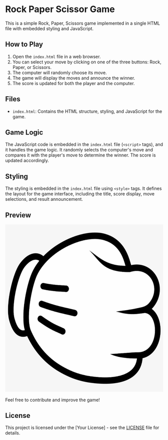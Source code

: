 # Rock Paper Scissor Game

This is a simple Rock, Paper, Scissors game implemented in a single HTML file with embedded styling and JavaScript.

## How to Play

1. Open the `index.html` file in a web browser.
2. You can select your move by clicking on one of the three buttons: Rock, Paper, or Scissors.
3. The computer will randomly choose its move.
4. The game will display the moves and announce the winner.
5. The score is updated for both the player and the computer.

## Files

- `index.html`: Contains the HTML structure, styling, and JavaScript for the game.

## Game Logic

The JavaScript code is embedded in the `index.html` file (`<script>` tags), and it handles the game logic. It randomly selects the computer's move and compares it with the player's move to determine the winner. The score is updated accordingly.

## Styling

The styling is embedded in the `index.html` file using `<style>` tags. It defines the layout for the game interface, including the title, score display, move selections, and result announcement.

## Preview

![Rock Paper Scissor Game](https://github.com/SherAli2022000/RockPaperScissor/blob/main/rock.png)

Feel free to contribute and improve the game!

## License

This project is licensed under the [Your License] - see the [LICENSE](LICENSE) file for details.
